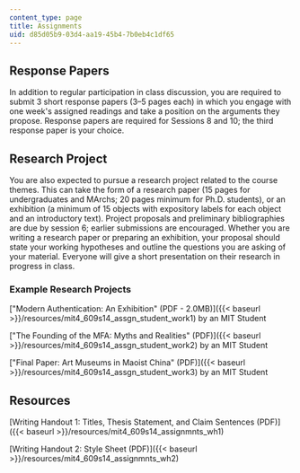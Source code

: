 ```yaml
---
content_type: page
title: Assignments
uid: d85d05b9-03d4-aa19-45b4-7b0eb4c1df65
---
```


Response Papers
---------------

In addition to regular participation in class discussion, you are required to submit 3 short response papers (3–5 pages each) in which you engage with one week's assigned readings and take a position on the arguments they propose. Response papers are required for Sessions 8 and 10; the third response paper is your choice.

Research Project
----------------

You are also expected to pursue a research project related to the course themes. This can take the form of a research paper (15 pages for undergraduates and MArchs; 20 pages minimum for Ph.D. students), or an exhibition (a minimum of 15 objects with expository labels for each object and an introductory text). Project proposals and preliminary bibliographies are due by session 6; earlier submissions are encouraged. Whether you are writing a research paper or preparing an exhibition, your proposal should state your working hypotheses and outline the questions you are asking of your material. Everyone will give a short presentation on their research in progress in class.

### Example Research Projects

["Modern Authentication: An Exhibition" (PDF - 2.0MB)]({{< baseurl >}}/resources/mit4_609s14_assgn_student_work1) by an MIT Student

["The Founding of the MFA: Myths and Realities" (PDF)]({{< baseurl >}}/resources/mit4_609s14_assgn_student_work2) by an MIT Student

["Final Paper: Art Museums in Maoist China" (PDF)]({{< baseurl >}}/resources/mit4_609s14_assgn_student_work3) by an MIT Student

Resources
---------

[Writing Handout 1: Titles, Thesis Statement, and Claim Sentences (PDF)]({{< baseurl >}}/resources/mit4_609s14_assignmnts_wh1)

[Writing Handout 2: Style Sheet (PDF)]({{< baseurl >}}/resources/mit4_609s14_assignmnts_wh2)